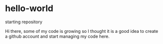 # hello-world
starting repository

Hi there, some of my code is growing so I thought it is a good idea to create a github account and start managing my code here.
